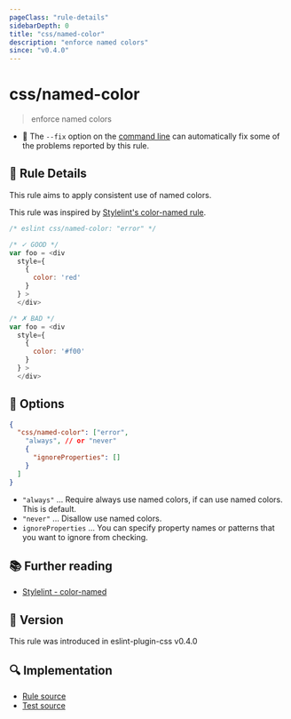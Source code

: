 ```yaml
---
pageClass: "rule-details"
sidebarDepth: 0
title: "css/named-color"
description: "enforce named colors"
since: "v0.4.0"
---
```

# css/named-color

> enforce named colors

- :wrench: The `--fix` option on the [command line](https://eslint.org/docs/user-guide/command-line-interface#fixing-problems) can automatically fix some of the problems reported by this rule.

## :book: Rule Details

This rule aims to apply consistent use of named colors.

This rule was inspired by [Stylelint's color-named rule](https://stylelint.io/user-guide/rules/list/color-named/).

<eslint-code-block fix>

```js
/* eslint css/named-color: "error" */

/* ✓ GOOD */
var foo = <div
  style={
    {
      color: 'red'
    }
  } >
  </div>

/* ✗ BAD */
var foo = <div
  style={
    {
      color: '#f00'
    }
  } >
  </div>
```

</eslint-code-block>

## :wrench: Options

```json
{
  "css/named-color": ["error",
    "always", // or "never"
    {
      "ignoreProperties": []
    }
  ]
}
```

- `"always"` ... Require always use named colors, if can use named colors. This is default.
- `"never"` ... Disallow use named colors.
- `ignoreProperties` ... You can specify property names or patterns that you want to ignore from checking.

## :books: Further reading

- [Stylelint - color-named]

[Stylelint - color-named]: https://stylelint.io/user-guide/rules/list/color-named/

## :rocket: Version

This rule was introduced in eslint-plugin-css v0.4.0

## :mag: Implementation

- [Rule source](https://github.com/ota-meshi/eslint-plugin-css/blob/main/lib/rules/named-color.ts)
- [Test source](https://github.com/ota-meshi/eslint-plugin-css/blob/main/tests/lib/rules/named-color.ts)
